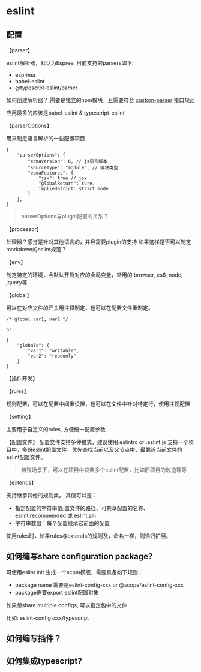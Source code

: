 # eslint

## 配置

【parser】

eslint解析器，默认为Espree, 目前支持的parsers如下:

- esprima
- babel-eslint
- @typescrpt-eslint/parser

如何创建解析器？ 需要是独立的npm模块，且需要符合 [custom-parser](https://cn.eslint.org/docs/developer-guide/working-with-plugins#working-with-custom-parsers) 接口规范

应用最多的应该是babel-eslint & typescript-eslint


【parserOptions】

用来制定语言解析的一些配置项目

```
{
    "parserOptions": {
        "ecmaVersion": 6, // js语言版本
        "sourceType": "module", // 模块类型
        "ecmaFeatures": {
            "jsx": true // jsx
            "globalReturn": ture,
            impliedStrict: strict mode
        }
    },
}
```

> parserOptions与plugin配置的关系？


【processor】

处理器？感觉是针对其他语言的，并且需要plugin的支持
如果这样是否可以制定markdown的eslint规范？

【env】

制定特定的环境，会默认开启对应的全局变量，常用的 browser, es6, node, jquery等

【global】

可以在对应文件的开头用注释制定，也可以在配置文件重制定。

```
/* global var1, var2 */

or

{
    "globals": {
        "var1": "writable",
        "var2": "readonly"
    }
}
```

【插件开发】

【rules】

规则配置，可以在配置中间重设置，也可以在文件中针对特定行，使用注视配置

【setting】

主要用于自定义的rules, 方便统一配置参数

【配置文件】
配置文件支持多种格式，建议使用.eslintrc or .eslint.js
支持一个项目中，多份eslint配置文件，优先查找当前以及父节点中，最靠近当前文件的eslint配置文件。

> 特殊场景下，可以在项目中设置多个eslint配置，比如旧项目的改造等等


【extends】

支持继承其他的规则集，
其值可以是：
- 指定配置的字符串(配置文件的路径、可共享配置的名称、eslint:recommended 或 eslint:all)
- 字符串数组：每个配置继承它前面的配置

使用rules时，如果rules与extends的规则及，命名一样，则递归扩展。

## 如何编写share configuration package?

可使用eslint init 生成一个scpm模版，需要具备如下规则：

- package name 需要是eslint-config-xxx or @scope/eslint-config-xxx
- package需要export eslint配置对象

如果想share multiple configs, 可以指定包中的文件

比如: eslint-config-xxx/typescript 

## 如何编写插件？



## 如何集成typescript?



